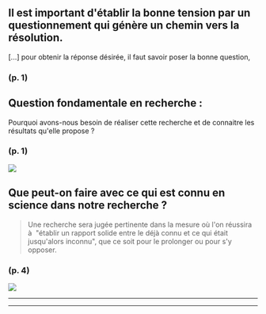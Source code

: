


## Il est important d'établir la bonne tension par un questionnement qui génère un chemin vers la résolution.


[...] pour obtenir la réponse désirée, il faut savoir poser la bonne question,




### (p. 1) 






## **Question fondamentale en recherche :**


Pourquoi avons-nous besoin de réaliser cette recherche et de connaitre les résultats qu'elle propose ?




### (p. 1) 



![](12m1rLFsEz2dzeyAcxGorNNgedbijZHHW3cjJsaa.png)



## Que peut-on faire avec ce qui est connu en science dans notre recherche ?


>Une recherche sera jugée pertinente dans la mesure où l'on réussira à  "établir un rapport solide entre le déjà connu et ce qui était jusqu'alors inconnu", que ce soit pour le prolonger ou pour s'y opposer.




### (p. 4) 



![](1X1Es21248utDoxZgQ57zxfmKFPTqhZgX129q8AQ.png)



----

----

